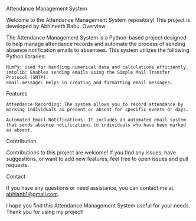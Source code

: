 Attendance Management System

Welcome to the Attendance Management System repository! This project is developed by Abhineeth Babu.
Overview

The Attendance Management System is a Python-based project designed to help manage attendance records and automate the process of sending absence notification emails to absentees. This system utilizes the following Python libraries:

    NumPy: Used for handling numerical data and calculations efficiently.
    smtplib: Enables sending emails using the Simple Mail Transfer Protocol (SMTP).
    email.message: Helps in creating and formatting email messages.

Features

    Attendance Recording: The system allows you to record attendance by marking individuals as present or absent for specific events or days.

    Automated Email Notifications: It includes an automated email system that sends absence notifications to individuals who have been marked as absent.

Contribution

Contributions to this project are welcome! If you find any issues, have suggestions, or want to add new features, feel free to open issues and pull requests.

Contact

If you have any questions or need assistance, you can contact me at abhianb1@gmail.com.

I hope you find this Attendance Management System useful for your needs. Thank you for using my project!
